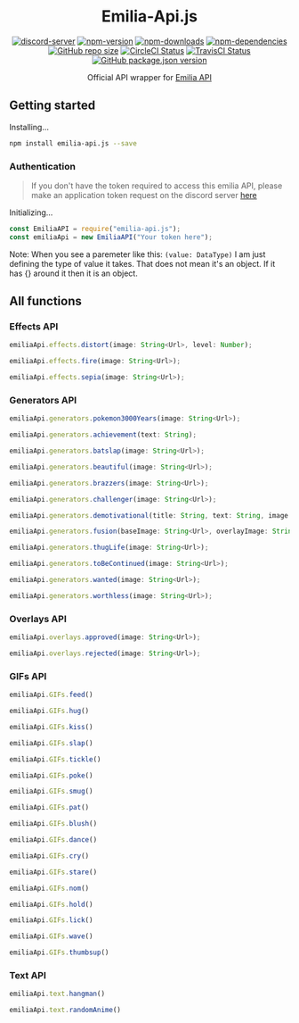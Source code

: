 <h1 align="center">Emilia-Api.js</h1>

<p align="center">
  <a href="https://discord.gg/ZEFrfj5"><img src="https://discordapp.com/api/guilds/582372920047829014/embed.png" alt="discord-server" /></a>
  <a href="https://www.npmjs.com/package/emilia-api.js"><img src="https://img.shields.io/npm/v/emilia-api.js.svg" alt="npm-version" /></a>
  <a href="https://www.npmjs.com/package/emilia-api.js"><img src="https://img.shields.io/npm/dt/emilia-api.js.svg" alt="npm-downloads" /></a>
  <a href="https://david-dm.org/KurokuTetsuya/emilia-api.js"><img src="https://img.shields.io/david/KurokuTetsuya/emilia-api.js.svg" alt="npm-dependencies" /></a>
  <a href="#"><img alt="GitHub repo size" src="https://img.shields.io/github/repo-size/KurokuTetsuya/emilia-api.js.svg"></a>
  <a href='https://circleci.com/gh/KurokuTetsuya/emilia-api.js/'><img src='https://circleci.com/gh/KurokuTetsuya/emilia-api.js/tree/master.svg?style=svg' alt='CircleCI Status' /></a>
  <a href='https://travis-ci.org/KurokuTetsuya/emilia-api.js'><img alt="TravisCI Status" src="https://travis-ci.org/KurokuTetsuya/emilia-api.js.svg?branch=master"></a>
  <a href='https://github.com/KurokuTetsuya/emilia-api.js/blob/master/package.json'><img alt="GitHub package.json version" src="https://img.shields.io/github/package-json/v/KurokuTetsuya/emilia-api.js.svg"></a>
</p>

<p align="center">Official API wrapper for <a href="https://emilia-api.glitch.me">Emilia API</a></p>

## Getting started
Installing...
```bash
npm install emilia-api.js --save
``` 
### Authentication
> If you don't have the token required to access this emilia API, please make an application token request on the discord server [here](https://discord.gg/ZEFrfj5)

Initializing...
```js
const EmiliaAPI = require("emilia-api.js");
const emiliaApi = new EmiliaAPI("Your token here");
``` 
Note: When you see a paremeter like this: `(value: DataType)` I am just defining the type of value it takes. That does not mean it's an object. If it has {} around it then it is an object.

## All functions

### Effects API
```js
emiliaApi.effects.distort(image: String<Url>, level: Number);
```
```js
emiliaApi.effects.fire(image: String<Url>);
```
```js
emiliaApi.effects.sepia(image: String<Url>);
```

### Generators API
```js
emiliaApi.generators.pokemon3000Years(image: String<Url>);
```
```js
emiliaApi.generators.achievement(text: String);
```
```js
emiliaApi.generators.batslap(image: String<Url>);
```
```js
emiliaApi.generators.beautiful(image: String<Url>);
```
```js
emiliaApi.generators.brazzers(image: String<Url>);
```
```js
emiliaApi.generators.challenger(image: String<Url>);
```
```js
emiliaApi.generators.demotivational(title: String, text: String, image: String<Url>);
```
```js
emiliaApi.generators.fusion(baseImage: String<Url>, overlayImage: String<Url>);
```
```js
emiliaApi.generators.thugLife(image: String<Url>);
```
```js
emiliaApi.generators.toBeContinued(image: String<Url>);
```
```js
emiliaApi.generators.wanted(image: String<Url>);
```
```js
emiliaApi.generators.worthless(image: String<Url>);
```

### Overlays API
```js
emiliaApi.overlays.approved(image: String<Url>);
```
```js
emiliaApi.overlays.rejected(image: String<Url>);
```

### GIFs API
```js
emiliaApi.GIFs.feed()
```
```js
emiliaApi.GIFs.hug()
```
```js
emiliaApi.GIFs.kiss()
```
```js
emiliaApi.GIFs.slap()
```
```js
emiliaApi.GIFs.tickle()
```
```js
emiliaApi.GIFs.poke()
```
```js
emiliaApi.GIFs.smug()
```
```js
emiliaApi.GIFs.pat()
```
```js
emiliaApi.GIFs.blush()
```
```js
emiliaApi.GIFs.dance()
```
```js
emiliaApi.GIFs.cry()
```
```js
emiliaApi.GIFs.stare()
```
```js
emiliaApi.GIFs.nom()
```
```js
emiliaApi.GIFs.hold()
```
```js
emiliaApi.GIFs.lick()
```
```js
emiliaApi.GIFs.wave()
```
```js
emiliaApi.GIFs.thumbsup()
```

### Text API
```js
emiliaApi.text.hangman()
```
```js
emiliaApi.text.randomAnime()
```
